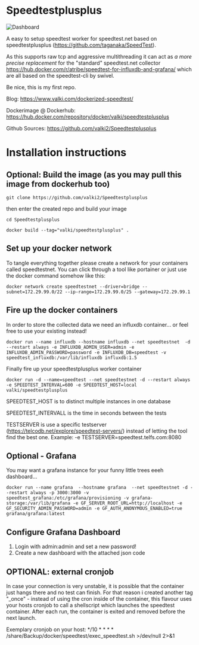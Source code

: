 # Speedtestplusplus

![Dashboard](https://www.valki.com/wp-content/uploads/2020/04/2020-04-05-11_31_05-Install-Cloud-Server-OneNote-1024x441.png.webp)


A easy to setup speedtest worker for speedtest.net based on speedtestplusplus (https://github.com/taganaka/SpeedTest). 

As this supports raw tcp and aggressive multithreading it can act as *a more precise replacement* for the "standard" speedtest.net collector https://hub.docker.com/r/atribe/speedtest-for-influxdb-and-grafana/ which are all based on the speedtest-cli by swivel.

Be nice, this is my first repo.

Blog: https://www.valki.com/dockerized-speedtest/

Dockerimage @ Dockerhub: https://hub.docker.com/repository/docker/valki/speedtestplusplus

Github Sources: https://github.com/valki2/Speedtestplusplus

# Installation instructions
## Optional: Build the image (as you may pull this image from dockerhub too)
`git clone https://github.com/valki2/Speedtestplusplus`

then enter the created repo and build your image

`cd Speedtestplusplus`

`docker build --tag="valki/speedtestplusplus" .`


## Set up your docker network
To tangle everything together please create a network for your containers called speedtestnet. You can click through a tool like portainer or just use the docker command somehow like this:
```
docker network create speedtestnet --driver=bridge --subnet=172.29.99.0/22 --ip-range=172.29.99.0/25 --gateway=172.29.99.1 
  ```
    
## Fire up the docker containers
In order to store the collected data we need an influxdb container... or feel free to use your existing instead!

`docker run --name influxdb --hostname influxdb --net speedtestnet  -d --restart always -e INFLUXDB_ADMIN_USER=admin -e INFLUXDB_ADMIN_PASSWORD=password -e INFLUXDB_DB=speedtest -v speedtest_influxdb:/var/lib/influxdb influxdb:1.5`

Finally fire up your speedtestplusplus worker container

`docker run -d --name=speedtest --net speedtestnet -d --restart always  -e SPEEDTEST_INTERVAL=600 -e SPEEDTEST_HOST=local  valki/speedtestplusplus`

SPEEDTEST_HOST is to distinct multiple instances in one database

SPEEDTEST_INTERVALL is the time in seconds between the tests

TESTSERVER is use a specific testserver (https://telcodb.net/explore/speedtest-servers/) instead of letting the tool find the best one.
Example: -e TESTSERVER=speedtest.telfs.com:8080 

## Optional - Grafana
You may want a grafana instance for your funny little trees eeeh dashboard...

`docker run --name grafana  --hostname grafana  --net speedtestnet -d --restart always -p 3000:3000 -v speedtest_grafana:/etc/grafana/provisioning -v grafana-storage:/var/lib/grafana -e GF_SERVER_ROOT_URL=http://localhost -e GF_SECURITY_ADMIN_PASSWORD=admin -e GF_AUTH_ANONYMOUS_ENABLED=true grafana/grafana:latest`

## Configure Grafana Dashboard
1. Login with admin:admin and set a new password!
2. Create a new dashboard with the attached json code

## OPTIONAL: external cronjob
In case your connection is very unstable, it is possible that the container just hangs there and no test can finish. 
For that reason i created another tag "_once" - instead of using the cron inside of the container, this flavour uses your hosts cronjob to call a shellscript which launches the speedtest container. After each run, the container is exited and removed before the next launch. 

Exemplary cronjob on your host: */10 * * * *  /share/Backup/docker/speedtest/exec_speedtest.sh >/dev/null 2>&1



